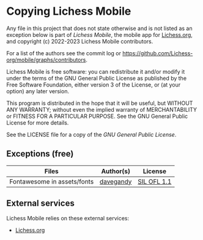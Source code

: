 Copying Lichess Mobile
======================

Any file in this project that does not state otherwise and is not listed as an
exception below is part of *Lichess Mobile*, the mobile app for
[Lichess.org](Lichess.org/mobile), and copyright (c) 2022-2023 Lichess Mobile
contributors.

For a list of the authors see the commit log or
https://github.com/Lichess-org/mobile/graphs/contributors.

Lichess Mobile is free software: you can redistribute it and/or modify
it under the terms of the GNU General Public License as published by
the Free Software Foundation, either version 3 of the License, or
(at your option) any later version.

This program is distributed in the hope that it will be useful,
but WITHOUT ANY WARRANTY; without even the implied warranty of
MERCHANTABILITY or FITNESS FOR A PARTICULAR PURPOSE. See the
GNU General Public License for more details.

See the LICENSE file for a copy of the *GNU General Public License*.

Exceptions (free)
-----------------

Files | Author(s) | License
--- | --- | ---
Fontawesome in assets/fonts | [davegandy](https://fontawesome.com) | [SIL OFL 1.1](https://opensource.org/licenses/OFL-1.1)

External services
-----------------

Lichess Mobile relies on these external services:

* [Lichess.org](https://Lichess.org)
